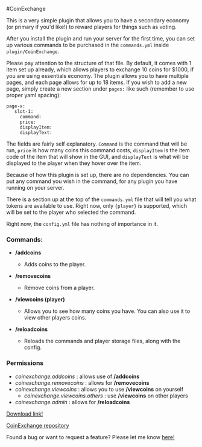 
#CoinExchange

This is a very simple plugin that allows you to have a secondary economy (or primary if you'd like!) to reward players for things such as voting.

After you install the plugin and run your server for the first time, you can set up various commands to be purchased in the `commands.yml` inside `plugin/CoinExchange`.

Please pay attention to the structure of that file. By default, it comes with 1 item set up already, which allows players to exchange 10 coins for $1000, if you are using essentials economy. The plugin allows you to have multiple pages, and each page allows for up to 18 items. If you wish to add a new page, simply create a new section under `pages:` like such (remember to use proper yaml spacing):

```
page-x:
   slot-1:
     command: 
     price:
     displayItem:
     displayText:
```
     
The fields are fairly self explanatory. `Command` is the command that will be run, `price` is how many coins this command costs, `displayItem` is the item code of the item that will show in the GUI, and `displayText` is what will be displayed to the player when they hover over the item.

Because of how this plugin is set up, there are no dependencies. You can put any command you wish in the command, for any plugin you have running on your server. 

There is a section up at the top of the `commands.yml` file that will tell you what tokens are available to use. Right now, only `{player}` is supported, which will be set to the player who selected the command. 

Right now, the `config.yml` file has nothing of importance in it.


### Commands:
- **/addcoins <player> <amount>**
  - Adds coins to the player.

- **/removecoins <player> <amount>**
  - Remove coins from a player.

- **/viewcoins (player)**
  - Allows you to see how many coins you have. You can also use it to view other players coins.

- **/reloadcoins**
  - Reloads the commands and player storage files, along with the config.
   
### Permissions
- *coinexchange.addcoins* : allows use of **/addcoins**
- *coinexchange.removecoins* : allows for **/removecoins**
- *coinexchange.viewcoins* : allows you to use **/viewcoins** on yourself
  - *coinexchange.viewcoins.others* : use **/viewcoins** on other players
- *coinexchange.admin* : allows for **/reloadcoins**

[Download link!](https://github.com/10becja/MinecraftPlugins/raw/master/CoinExchange/CoinExchange.jar)  

[CoinExchange repository](https://github.com/10becja/CoinExchange)

Found a bug or want to request a feature? Please let me know [here!](https://github.com/10becja/CoinExchange/issues)
